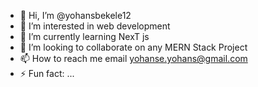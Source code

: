 - 👋 Hi, I’m @yohansbekele12
- 👀 I’m interested in web development 
- 🌱 I’m currently learning NexT js
- 💞️ I’m looking to collaborate on any MERN Stack Project
- 📫 How to reach me email yohanse.yohans@gmail.com
- ⚡ Fun fact: ...

<!---
yohansbekele12/yohansbekele12 is a ✨ special ✨ repository because its `README.md` (this file) appears on your GitHub profile.
You can click the Preview link to take a look at your changes.
--->

